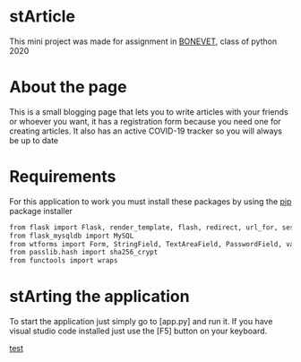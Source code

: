 # stArticle
This mini project was made for assignment in [BONEVET](https://www.bonevet.org/), class of python 2020

# About the page

This is a small blogging page that lets you to write articles with your friends or whoever you want, it has a registration form because you need one for creating articles. It also has an active COVID-19 tracker so you will always be up to date

# Requirements

For this application to work you must install these packages by using the [pip](https://pip.pypa.io/en/stable/) package installer

```bash
from flask import Flask, render_template, flash, redirect, url_for, session, request, logging
from flask_mysqldb import MySQL
from wtforms import Form, StringField, TextAreaField, PasswordField, validators
from passlib.hash import sha256_crypt
from functools import wraps

```
# stArting the application

To start the application just simply go to [app.py] and run it. If you have visual studio code installed just use the [F5] button on your keyboard.


[test](https://gph.is/g/E0Qq9r5)
